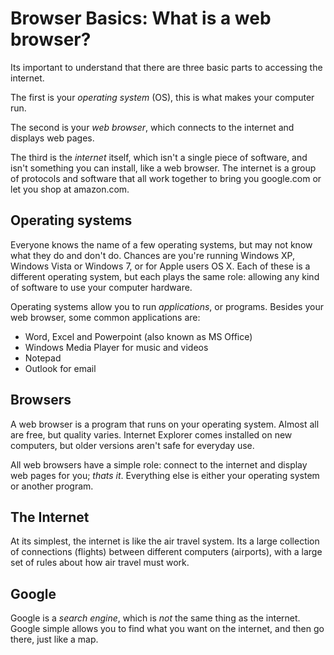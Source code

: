 Browser Basics: What is a web browser?
======================================

Its important to understand that there are three basic parts to accessing the internet.

The first is your *operating system* (OS), this is what makes your computer run.

The second is your *web browser*, which connects to the internet and displays web pages.

The third is the *internet* itself, which isn't a single piece of software, and isn't something you can install, like a web browser. The internet is a group of protocols and software that all work together to bring you google.com or let you shop at amazon.com.

Operating systems
-----------------

Everyone knows the name of a few operating systems, but may not know what they do and don't do. Chances are you're running Windows XP, Windows Vista or Windows 7, or for Apple users OS X. Each of these is a different operating system, but each plays the same role: allowing any kind of software to use your computer hardware.

Operating systems allow you to run _applications_, or programs. Besides your web browser, some common applications are:

* Word, Excel and Powerpoint (also known as MS Office)
* Windows Media Player for music and videos
* Notepad
* Outlook for email

Browsers
--------

A web browser is a program that runs on your operating system. Almost all are free, but quality varies. Internet Explorer comes installed on new computers, but older versions aren't safe for everyday use.

All web browsers have a simple role: connect to the internet and display web pages for you; *thats it*. Everything else is either your operating system or another program.

The Internet
------------

At its simplest, the internet is like the air travel system. Its a large collection of connections (flights) between different computers (airports), with a large set of rules about how air travel must work.

Google
------

Google is a *search engine*, which is _not_ the same thing as the internet. Google simple allows you to find what you want on the internet, and then go there, just like a map.
